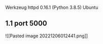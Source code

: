 
Werkzeug httpd 0.16.1 (Python 3.8.5)
Ubuntu




## 1.1 port 5000
![[Pasted image 20221206012441.png]]
